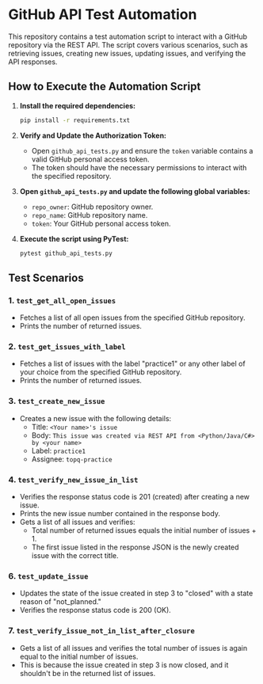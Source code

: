 # GitHub API Test Automation

This repository contains a test automation script to interact with a GitHub repository via the REST API. The script covers various scenarios, such as retrieving issues, creating new issues, updating issues, and verifying the API responses.

## How to Execute the Automation Script

1. **Install the required dependencies:**

    ```bash
    pip install -r requirements.txt
    ```

2. **Verify and Update the Authorization Token:**

   - Open `github_api_tests.py` and ensure the `token` variable contains a valid GitHub personal access token.
   - The token should have the necessary permissions to interact with the specified repository.

3. **Open `github_api_tests.py` and update the following global variables:**

    - `repo_owner`: GitHub repository owner.
    - `repo_name`: GitHub repository name.
    - `token`: Your GitHub personal access token.

4. **Execute the script using PyTest:**

    ```bash
    pytest github_api_tests.py
    ```

## Test Scenarios

### 1. `test_get_all_open_issues`

- Fetches a list of all open issues from the specified GitHub repository.
- Prints the number of returned issues.

### 2. `test_get_issues_with_label`

- Fetches a list of issues with the label "practice1"  or any other label of your choice from the specified GitHub repository.
- Prints the number of returned issues.

### 3. `test_create_new_issue`

- Creates a new issue with the following details:
  - Title: `<Your name>'s issue`
  - Body: `This issue was created via REST API from <Python/Java/C#> by <your name>`
  - Label: `practice1`
  - Assignee: `topq-practice`

### 4. `test_verify_new_issue_in_list`

- Verifies the response status code is 201 (created) after creating a new issue.
- Prints the new issue number contained in the response body.
- Gets a list of all issues and verifies:
  - Total number of returned issues equals the initial number of issues + 1.
  - The first issue listed in the response JSON is the newly created issue with the correct title.

### 6. `test_update_issue`

- Updates the state of the issue created in step 3 to "closed" with a state reason of "not_planned."
- Verifies the response status code is 200 (OK).

### 7. `test_verify_issue_not_in_list_after_closure`

- Gets a list of all issues and verifies the total number of issues is again equal to the initial number of issues.
- This is because the issue created in step 3 is now closed, and it shouldn't be in the returned list of issues.
